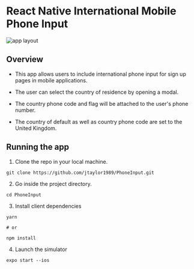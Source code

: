 # React Native International Mobile Phone Input

![app layout](https://user-images.githubusercontent.com/26605247/54213787-e8c18000-44dc-11e9-9161-caf7058a0bfd.png)

## Overview

* This app allows users to include international phone input for sign up pages in mobile applications.

* The user can select the country of residence by opening a modal.

* The country phone code and flag will be attached to the user's phone number.

* The country of default as well as country phone code are set to the United Kingdom.

## Running the app

1. Clone the repo in your local machine.

```git clone https://github.com/jtaylor1989/PhoneInput.git```

2. Go inside the project directory.

```cd PhoneInput```

3. Install client dependencies

```
yarn

# or

npm install
```

4. Launch the simulator

```expo start --ios```
